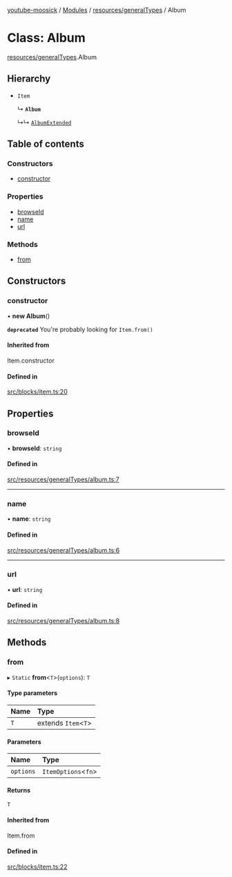 [youtube-moosick](../README.md) / [Modules](../modules.md) / [resources/generalTypes](../modules/resources_generalTypes.md) / Album

# Class: Album

[resources/generalTypes](../modules/resources_generalTypes.md).Album

## Hierarchy

- `Item`

  ↳ **`Album`**

  ↳↳ [`AlbumExtended`](resources_generalTypes.AlbumExtended.md)

## Table of contents

### Constructors

- [constructor](resources_generalTypes.Album.md#constructor)

### Properties

- [browseId](resources_generalTypes.Album.md#browseid)
- [name](resources_generalTypes.Album.md#name)
- [url](resources_generalTypes.Album.md#url)

### Methods

- [from](resources_generalTypes.Album.md#from)

## Constructors

### constructor

• **new Album**()

**`deprecated`** You're probably looking for `Item.from()`

#### Inherited from

Item.constructor

#### Defined in

[src/blocks/item.ts:20](https://github.com/EvasiveXkiller/youtube-moosick/blob/73cf5e6/src/blocks/item.ts#L20)

## Properties

### browseId

• **browseId**: `string`

#### Defined in

[src/resources/generalTypes/album.ts:7](https://github.com/EvasiveXkiller/youtube-moosick/blob/73cf5e6/src/resources/generalTypes/album.ts#L7)

___

### name

• **name**: `string`

#### Defined in

[src/resources/generalTypes/album.ts:6](https://github.com/EvasiveXkiller/youtube-moosick/blob/73cf5e6/src/resources/generalTypes/album.ts#L6)

___

### url

• **url**: `string`

#### Defined in

[src/resources/generalTypes/album.ts:8](https://github.com/EvasiveXkiller/youtube-moosick/blob/73cf5e6/src/resources/generalTypes/album.ts#L8)

## Methods

### from

▸ `Static` **from**<`T`\>(`options`): `T`

#### Type parameters

| Name | Type |
| :------ | :------ |
| `T` | extends `Item`<`T`\> |

#### Parameters

| Name | Type |
| :------ | :------ |
| `options` | `ItemOptions`<`fn`\> |

#### Returns

`T`

#### Inherited from

Item.from

#### Defined in

[src/blocks/item.ts:22](https://github.com/EvasiveXkiller/youtube-moosick/blob/73cf5e6/src/blocks/item.ts#L22)
